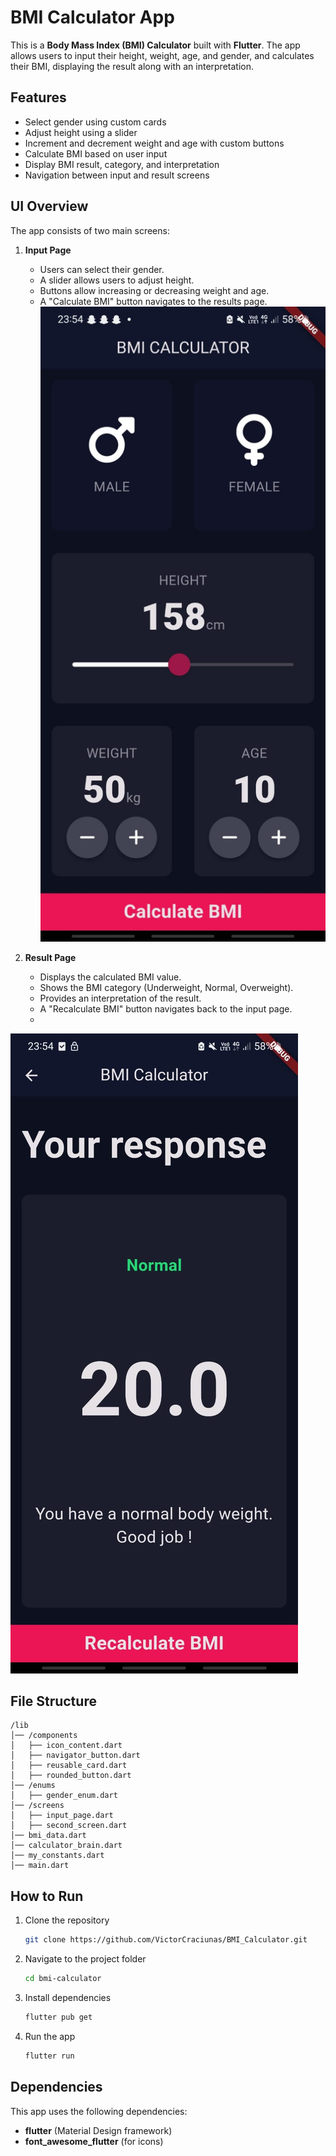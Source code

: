 # BMI Calculator App

This is a **Body Mass Index (BMI) Calculator** built with **Flutter**. The app allows users to input their height, weight, age, and gender, and calculates their BMI, displaying the result along with an interpretation.

## Features

- Select gender using custom cards  
- Adjust height using a slider  
- Increment and decrement weight and age with custom buttons  
- Calculate BMI based on user input  
- Display BMI result, category, and interpretation  
- Navigation between input and result screens  

## UI Overview

The app consists of two main screens:

1. **Input Page**  
   - Users can select their gender.  
   - A slider allows users to adjust height.  
   - Buttons allow increasing or decreasing weight and age.  
   - A "Calculate BMI" button navigates to the results page.  
![im2](imagines/im2.jpg)


2. **Result Page**  
   - Displays the calculated BMI value.  
   - Shows the BMI category (Underweight, Normal, Overweight).  
   - Provides an interpretation of the result.  
   - A "Recalculate BMI" button navigates back to the input page.
   - 
![im1](imagines/im1.jpg)
## File Structure
```
/lib
│── /components
│   ├── icon_content.dart
│   ├── navigator_button.dart
│   ├── reusable_card.dart
│   ├── rounded_button.dart
│── /enums
│   ├── gender_enum.dart
│── /screens
│   ├── input_page.dart
│   ├── second_screen.dart
│── bmi_data.dart
│── calculator_brain.dart
│── my_constants.dart
│── main.dart
```

## How to Run

1. Clone the repository  
   ```sh
   git clone https://github.com/VictorCraciunas/BMI_Calculator.git
   ```
2. Navigate to the project folder  
   ```sh
   cd bmi-calculator
   ```
3. Install dependencies  
   ```sh
   flutter pub get
   ```
4. Run the app  
   ```sh
   flutter run
   ```

## Dependencies

This app uses the following dependencies:

- **flutter** (Material Design framework)  
- **font_awesome_flutter** (for icons)  



